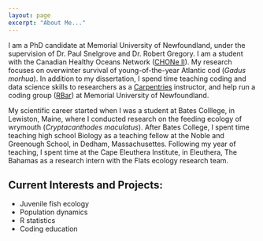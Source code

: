 ```yaml
---
layout: page
excerpt: "About Me..."
---
```


I am a PhD candidate at Memorial University of Newfoundland, 
under the supervision of Dr. Paul Snelgrove and Dr. Robert 
Gregory. I am a student with the Canadian Healthy Oceans 
Network ([CHONe II](https://chone2.ca)). My research focuses on 
overwinter survival of young-of-the-year Atlantic cod (*Gadus 
morhua*). In addition to my dissertation, I spend time teaching 
coding and data science skills to researchers as a 
[Carpentries](https://carpentries.org) instructor, and help run 
a coding group 
([RBar](https://daniellequinn.github.io/RBarMUN/)) at Memorial 
University of Newfoundland.

My scientific career started when I was a student at Bates 
Colllege, in Lewiston, Maine, where I conducted research on the 
feeding ecology of wrymouth (*Cryptacanthodes maculatus*). 
After Bates College, I spent time teaching high school Biology 
as a teaching fellow at the Noble and Greenough School, in 
Dedham, Massachusettes. Following my year of teaching, I spent 
time at the Cape Eleuthera Institute, in Eleuthera, The 
Bahamas as a research intern with the Flats ecology research 
team. 

## Current Interests and Projects:

- Juvenile fish ecology
- Population dynamics
- R statistics
- Coding education
